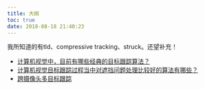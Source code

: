```yaml
---
title: 大纲
toc: true
date: 2018-08-18 21:40:23
---
```







我所知道的有tld、compressive tracking、struck。还望补充！




- [计算机视觉中，目前有哪些经典的目标跟踪算法？](https://www.zhihu.com/question/26493945)
- [计算机视觉目标跟踪过程当中对遮挡问题处理比较好的算法有哪些？](https://www.zhihu.com/question/38805517)
- [跨摄像头多目标跟踪](https://zhuanlan.zhihu.com/p/35391826)
